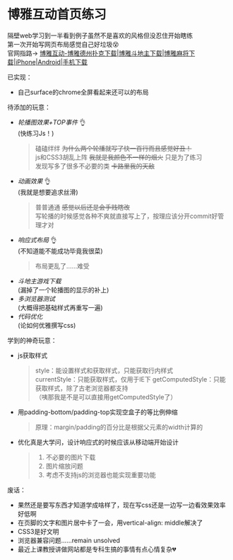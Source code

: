 
# 博雅互动首页练习

隔壁web学习到一半看到例子虽然不是喜欢的风格但没忍住开始瞎练  
第一次开始写网页布局感觉自己好垃圾:dizzy_face:  
官网指路-> [博雅互动-博雅德州扑克下载|博雅斗地主下载|博雅麻将下载|iPhone|Android|手机下载](http://www.boyaa.com/index.html)

已实现：
* 自己surface的chrome全屏看起来还可以的布局

待添加的玩意：
* _轮播图效果+TOP事件_  :ok_hand:  
 (快练习Js！)
    >磕磕绊绊 ~~为什么两个轮播就写了快一百行而且感觉好丑！~~  
    >js和CSS3胡乱上阵 ~~我就是我颜色不一样的烟火~~ 只是为了练习  
    >发现写多了很多不必要的类 ~~卡路里我的天敌~~
* _动画效果_    :ok_hand:  
 (我就是想要追求丝滑)
    >普普通通 ~~感觉以后还是会手贱瞎改~~   
    >写轮播的时候感觉各种不爽就直接写上了，按理应该分开commit好管理才对
* _响应式布局_  :ok_hand:   
 (不知道能不能成功毕竟我很菜)
    >布局更乱了……难受
* _斗地主游戏下载_  
 (漏掉了一个轮播图的显示的补上)
* _多浏览器测试_  
  (大概得把基础样式再重写一遍)
* _代码优化_  
  (论如何优雅撰写css)

学到的神奇玩意：
* js获取样式
  >style：能设置样式和获取样式，只能获取行内样式  
  >currentStyle：只能获取样式，仅用于IE下
  >getComputedStyle：只能获取样式，除了古老浏览器都支持  
  >（咦那我是不是可以直接用getComputedStyle了）
* 用padding-bottom/padding-top实现空盒子的等比例伸缩
  >原理：margin/padding的百分比是根据父元素的width计算的
* 优化真是大学问，设计响应式的时候应该从移动端开始设计  
  >1. 不必要的图片下载
  >2. 图片缩放问题
  >3. 考虑不支持js的浏览器也能实现重要功能

废话：
* 果然还是要写东西才知道学成啥样了，现在写css还是一边写一边看效果效率好低啊
* 在页脚的文字和图片居中卡了一会，用vertical-align: middle解决了
* CSS3是好文明
* 浏览器兼容问题……remain unsolved
* 最近上课教授讲做网站都是专科生搞的事情有点心情复杂:broken_heart: